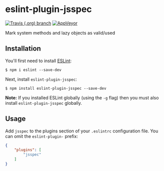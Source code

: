 # eslint-plugin-jsspec

[![Travis (.org) branch](https://img.shields.io/travis/jsspec/eslint-plugin-jsspec/master.svg?logo=travis&style=for-the-badge)](https://travis-ci.org/jsspec/eslint-plugin-jsspec)
[![AppVeyor](https://img.shields.io/appveyor/ci/HookyQR/eslint-plugin-jsspec/master.svg?logo=appveyor&style=for-the-badge)](https://ci.appveyor.com/project/HookyQR/eslint-plugin-jsspec)

Mark system methods and lazy objects as valid/used

## Installation

You'll first need to install [ESLint](http://eslint.org):

```
$ npm i eslint --save-dev
```

Next, install `eslint-plugin-jsspec`:

```
$ npm install eslint-plugin-jsspec --save-dev
```

**Note:** If you installed ESLint globally (using the `-g` flag) then you must also install `eslint-plugin-jsspec` globally.

## Usage

Add `jsspec` to the plugins section of your `.eslintrc` configuration file. You can omit the `eslint-plugin-` prefix:

```json
{
    "plugins": [
        "jsspec"
    ]
}
```






